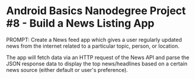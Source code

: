 # Android Basics Nanodegree Project #8 - Build a News Listing App
PROMPT: Create a News feed app which gives a user regularly
updated news from the internet related to a particular topic,
person, or location.

The app will fetch data via an HTTP request of the News API and 
parse the JSON response data to display the top news/headlines
based on a certain news source (either default or user's
preference).
